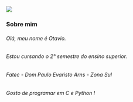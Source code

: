 <h1 align"center"> 
<img src="https://dbdzm869oupei.cloudfront.net/img/alfombretaratoli/preview/21840.png">
</h1>

### Sobre mim

</p1><p1><p1>

###### Olá, meu nome é Otavio.

###### Estou cursando o 2° semestre do ensino superior.

###### Fatec - Dom Paulo Evaristo Arns - Zona Sul

###### Gosto de programar em C e Python !
